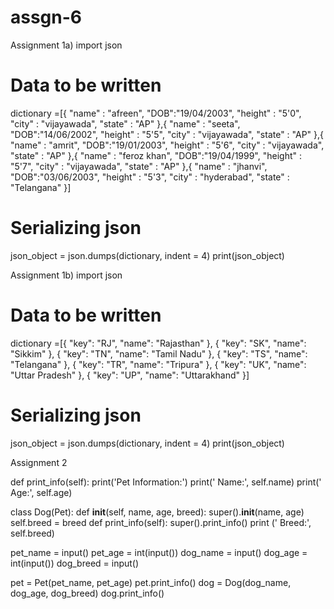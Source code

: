 # assgn-6


Assignment 1a)
import json
# Data to be written
dictionary =[{
  "name" : "afreen",
  "DOB":"19/04/2003",
   "height" : "5'0",
   "city" : "vijayawada",
   "state" : "AP"
},{
  "name" : "seeta",
  "DOB":"14/06/2002",
   "height" : "5'5",
   "city" : "vijayawada",
   "state" : "AP"
},{
  "name" : "amrit",
  "DOB":"19/01/2003",
   "height" : "5'6",
   "city" : "vijayawada",
   "state" : "AP"
},{
  "name" : "feroz khan",
  "DOB":"19/04/1999",
   "height" : "5'7",
   "city" : "vijayawada",
   "state" : "AP"
},{
  "name" : "jhanvi",
  "DOB":"03/06/2003",
   "height" : "5'3",
   "city" : "hyderabad",
   "state" : "Telangana"
}]
  
# Serializing json
json_object = json.dumps(dictionary, indent = 4)
print(json_object)



Assignment 1b)
import json
# Data to be written
dictionary =[{
"key": "RJ",
"name": "Rajasthan"
},
{
"key": "SK",
"name": "Sikkim"
},
{
"key": "TN",
"name": "Tamil Nadu"
},
{
"key": "TS",
"name": "Telangana"
},
{
"key": "TR",
"name": "Tripura"
},
{
"key": "UK",
"name": "Uttar Pradesh"
},
{
"key": "UP",
"name": "Uttarakhand"
}]
# Serializing json
json_object = json.dumps(dictionary, indent = 4)
print(json_object)


Assignment 2

  def print_info(self):
        print('Pet Information:')
        print('   Name:', self.name)
        print('   Age:', self.age)

class Dog(Pet):
    def __init__(self, name, age, breed):
        super().__init__(name, age) 
        self.breed = breed
    def print_info(self):
        super().print_info()
        print ('   Breed:', self.breed)

pet_name = input()
pet_age = int(input())
dog_name = input()
dog_age = int(input())
dog_breed = input()

pet = Pet(pet_name, pet_age)
pet.print_info()
dog = Dog(dog_name, dog_age, dog_breed)
dog.print_info()
